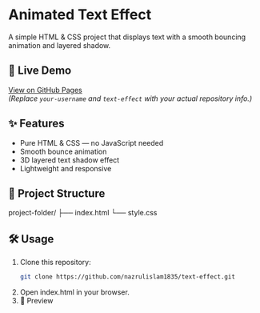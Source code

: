 # Animated Text Effect

A simple HTML & CSS project that displays text with a smooth bouncing animation and layered shadow.

## 🚀 Live Demo
[View on GitHub Pages](https://nazrulislam1835.github.io/text-effect/)  
*(Replace `your-username` and `text-effect` with your actual repository info.)*

## ✨ Features
- Pure HTML & CSS — no JavaScript needed
- Smooth bounce animation
- 3D layered text shadow effect
- Lightweight and responsive

## 📁 Project Structure
project-folder/
├── index.html
└── style.css

## 🛠️ Usage
1. Clone this repository:
   ```bash
   git clone https://github.com/nazrulislam1835/text-effect.git
2. Open index.html in your browser.
3. 📸 Preview
